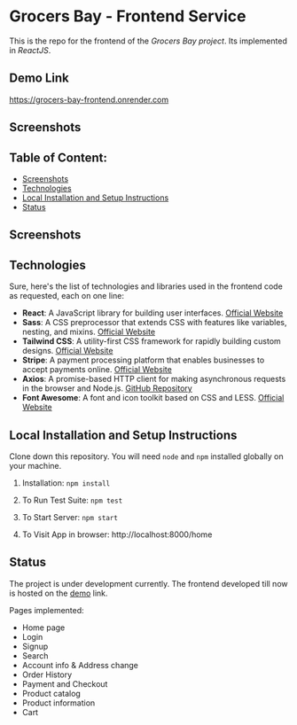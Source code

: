 # Grocers Bay - Frontend Service
This is the repo for the frontend of the *Grocers Bay project*. Its implemented in *ReactJS*. 

## Demo Link

https://grocers-bay-frontend.onrender.com 

## Screenshots

## Table of Content:

-   [Screenshots](#screenshots)
-   [Technologies](#technologies)
-   [Local Installation and Setup Instructions](#Local-Installation-and-Setup-Instructions)
-   [Status](#status)


## Screenshots
## Technologies
Sure, here's the list of technologies and libraries used in the frontend code as requested, each on one line:

- **React**: A JavaScript library for building user interfaces. [Official Website](https://reactjs.org/)
- **Sass**: A CSS preprocessor that extends CSS with features like variables, nesting, and mixins. [Official Website](https://sass-lang.com/)
- **Tailwind CSS**: A utility-first CSS framework for rapidly building custom designs. [Official Website](https://tailwindcss.com/)
- **Stripe**: A payment processing platform that enables businesses to accept payments online. [Official Website](https://stripe.com/)
- **Axios**: A promise-based HTTP client for making asynchronous requests in the browser and Node.js. [GitHub Repository](https://github.com/axios/axios)
- **Font Awesome**: A font and icon toolkit based on CSS and LESS. [Official Website](https://fontawesome.com/)
## Local Installation and Setup Instructions
Clone down this repository. You will need `node` and `npm` installed globally on your machine.

1) Installation:
```npm install```

2) To Run Test Suite:
```npm test```

3) To Start Server:
```npm start```

4) To Visit App in browser:
http://localhost:8000/home 

## Status

The project is under development currently. The frontend developed till now is hosted on the [demo](#demo-link) link. 

Pages implemented: 
 - Home page
 - Login 
 - Signup
 - Search
 - Account info & Address change
 - Order History
 - Payment and Checkout
 - Product catalog
 - Product information
 - Cart
